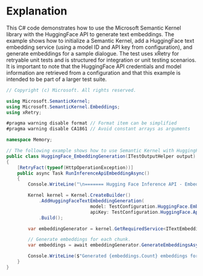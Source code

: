 # Explanation
This C# code demonstrates how to use the Microsoft Semantic Kernel library with the HuggingFace API to generate text embeddings. The example shows how to initialize a Semantic Kernel, add a HuggingFace text embedding service (using a model ID and API key from configuration), and generate embeddings for a sample dialogue. The test uses xRetry for retryable unit tests and is structured for integration or unit testing scenarios. It is important to note that the HuggingFace API credentials and model information are retrieved from a configuration and that this example is intended to be part of a larger test suite.

```csharp
// Copyright (c) Microsoft. All rights reserved.

using Microsoft.SemanticKernel;
using Microsoft.SemanticKernel.Embeddings;
using xRetry;

#pragma warning disable format // Format item can be simplified
#pragma warning disable CA1861 // Avoid constant arrays as arguments

namespace Memory;

// The following example shows how to use Semantic Kernel with HuggingFace API.
public class HuggingFace_EmbeddingGeneration(ITestOutputHelper output) : BaseTest(output)
{
    [RetryFact(typeof(HttpOperationException))]
    public async Task RunInferenceApiEmbeddingAsync()
    {
        Console.WriteLine("\n======= Hugging Face Inference API - Embedding Example ========\n");

        Kernel kernel = Kernel.CreateBuilder()
            .AddHuggingFaceTextEmbeddingGeneration(
                               model: TestConfiguration.HuggingFace.EmbeddingModelId,
                               apiKey: TestConfiguration.HuggingFace.ApiKey)
            .Build();

        var embeddingGenerator = kernel.GetRequiredService<ITextEmbeddingGenerationService>();

        // Generate embeddings for each chunk.
        var embeddings = await embeddingGenerator.GenerateEmbeddingsAsync(["John: Hello, how are you?\nRoger: Hey, I'm Roger!"]);

        Console.WriteLine($"Generated {embeddings.Count} embeddings for the provided text");
    }
}
```